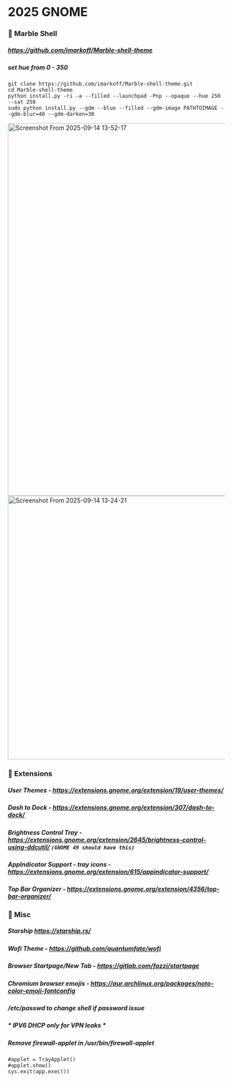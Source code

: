 # 2025 GNOME



   
### 🎨 Marble Shell
##### https://github.com/imarkoff/Marble-shell-theme
##### set hue from 0 - 350    
```
git clone https://github.com/imarkoff/Marble-shell-theme.git
cd Marble-shell-theme
python install.py -ri -a --filled --launchpad -Pnp --opaque --hue 250 --sat 250
sudo python install.py --gdm --blue --filled --gdm-image PATHTOIMAGE --gdm-blur=40 --gdm-darken=30
```
<img width="1535" height="864" alt="Screenshot From 2025-09-14 13-52-17" src="https://github.com/user-attachments/assets/e8187494-b268-4afe-8880-bd1e32cc9607" />

<img width="846" height="611" alt="Screenshot From 2025-09-14 13-24-21" src="https://github.com/user-attachments/assets/6080107d-52e0-4ab2-8476-d12f75cd83e1" />

### 🔌 Extensions

##### **User Themes** - https://extensions.gnome.org/extension/19/user-themes/

##### **Dash to Dock** - https://extensions.gnome.org/extension/307/dash-to-dock/

##### **Brightness Control Tray** - https://extensions.gnome.org/extension/2645/brightness-control-using-ddcutil/  ``` (GNOME 49 should have this) ``` 

##### **AppIndicator Support - tray icons** - https://extensions.gnome.org/extension/615/appindicator-support/ 

##### **Top Bar Organizer** - https://extensions.gnome.org/extension/4356/top-bar-organizer/


### 👾 Misc

##### Starship https://starship.rs/

##### Wofi Theme - https://github.com/quantumfate/wofi  
  
##### Browser Startpage/New Tab - https://gitlab.com/fazzi/startpage
  
##### Chromium browser emojis - https://aur.archlinux.org/packages/noto-color-emoji-fontconfig

##### /etc/passwd to change shell if password issue
 
#####  * IPV6 DHCP only for VPN leaks *

##### Remove firewall-applet in /usr/bin/firewall-applet

```
#applet = TrayApplet()
#applet.show()
sys.exit(app.exec())
```
